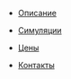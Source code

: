 - [Описание](introduction.md)

- [Симуляции](rules.md)

- [Цены](prices.md)

- [Контакты](contacts.md)

<!-- - [Debug Bar](debug-bar.md)

- [Debug Methods](debug-methods.md)

- [Other Tools](other-tools.md) -->

<!-- - <iframe src="https://github.com/sponsors/adrianbj/button" title="Sponsor adrianbj" height="35" width="116" style="border: 0;"></iframe> -->